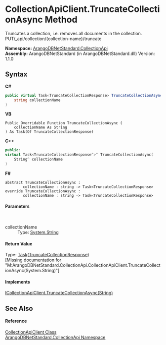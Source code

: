 # CollectionApiClient.TruncateCollectionAsync Method 
 

Truncates a collection, i.e. removes all documents in the collection. PUT/_api/collection/{collection-name}/truncate

**Namespace:**&nbsp;<a href="3dcc286c-06c5-3dac-bfbd-fb449b69cd48">ArangoDBNetStandard.CollectionApi</a><br />**Assembly:**&nbsp;ArangoDBNetStandard (in ArangoDBNetStandard.dll) Version: 1.1.0

## Syntax

**C#**<br />
``` C#
public virtual Task<TruncateCollectionResponse> TruncateCollectionAsync(
	string collectionName
)
```

**VB**<br />
``` VB
Public Overridable Function TruncateCollectionAsync ( 
	collectionName As String
) As Task(Of TruncateCollectionResponse)
```

**C++**<br />
``` C++
public:
virtual Task<TruncateCollectionResponse^>^ TruncateCollectionAsync(
	String^ collectionName
)
```

**F#**<br />
``` F#
abstract TruncateCollectionAsync : 
        collectionName : string -> Task<TruncateCollectionResponse> 
override TruncateCollectionAsync : 
        collectionName : string -> Task<TruncateCollectionResponse> 
```


#### Parameters
&nbsp;<dl><dt>collectionName</dt><dd>Type: <a href="https://docs.microsoft.com/dotnet/api/system.string" target="_blank" rel="noopener noreferrer">System.String</a><br /></dd></dl>

#### Return Value
Type: <a href="https://docs.microsoft.com/dotnet/api/system.threading.tasks.task-1" target="_blank" rel="noopener noreferrer">Task</a>(<a href="50f5aaf3-4d8c-9f75-ca4b-2208f1017156">TruncateCollectionResponse</a>)<br />\[Missing <returns> documentation for "M:ArangoDBNetStandard.CollectionApi.CollectionApiClient.TruncateCollectionAsync(System.String)"\]

#### Implements
<a href="58d29519-2a1b-f065-0772-9cf7d6407266">ICollectionApiClient.TruncateCollectionAsync(String)</a><br />

## See Also


#### Reference
<a href="6ce48613-2e1c-4702-c589-43e91c706f90">CollectionApiClient Class</a><br /><a href="3dcc286c-06c5-3dac-bfbd-fb449b69cd48">ArangoDBNetStandard.CollectionApi Namespace</a><br />